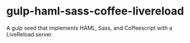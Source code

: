 # gulp-haml-sass-coffee-livereload
A gulp seed that implements HAML, Sass, and Coffeescript with a LiveReload server.
